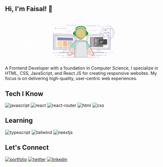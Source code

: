 ## Hi, I'm Faisal! 👋

![MasterHead](https://raw.githubusercontent.com/faesalabid/faesalabid/main/readme%20banner.gif)

A Frontend Developer with a foundation in Computer Science, I specialize in HTML, CSS, JavaScript, and React JS for creating responsive websites. My focus is on delivering high-quality, user-centric web experiences.

## Tech I Know

![javascript](https://img.shields.io/badge/JavaScript-323330?style=for-the-badge&logo=javascript&logoColor=F7DF1E)
![react](https://img.shields.io/badge/React_Js-339933?style=for-the-badge&logo=react&logoColor=61DAFB)
![react-router](https://img.shields.io/badge/React_Router-CA4245?style=for-the-badge&logo=react-router&logoColor=white)
![html](https://img.shields.io/badge/HTML5-E34F26?style=for-the-badge&logo=html5&logoColor=white)
![css](https://img.shields.io/badge/CSS3-1572B6?style=for-the-badge&logo=css3&logoColor=white)

## Learning

![typescript](https://img.shields.io/badge/TypeScript-007ACC?style=for-the-badge&logo=typescript&logoColor=white)
![tailwind](https://img.shields.io/badge/Tailwind_CSS-38B2AC?style=for-the-badge&logo=tailwind-css&logoColor=white)
![neextjs](https://img.shields.io/badge/next%20js-000000?style=for-the-badge&logo=nextdotjs&logoColor=white)

## Let's Connect

[![portfolio](https://img.shields.io/badge/Portfolio-255E63?style=for-the-badge&logo=About.me&logoColor=white)](https://faesal.in/)
[![twitter](https://img.shields.io/badge/Twitter-1DA1F2?style=for-the-badge&logo=twitter&logoColor=white)](https://twitter.com/faesalabid)
[![linkedin](https://img.shields.io/badge/linkedin-0A66C2?style=for-the-badge&logo=linkedin&logoColor=white)](https://www.linkedin.com/in/faesalabid/)


